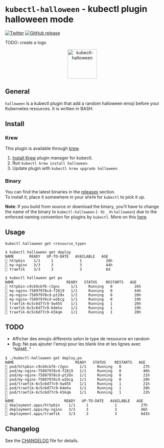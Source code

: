 # `kubectl-halloween` - kubectl plugin halloween mode

[![Twitter](https://img.shields.io/badge/twitter-@scraly-blue.svg)](http://twitter.com/scraly)
[![GitHub release](https://img.shields.io/github/release/scraly/kubectl-halloween.svg)](https://github.com/scraly/kubectl-halloween/releases)

TODO: create a logo
<p align="center">
    <img src="static/logo.png" alt="kubectl-halloween" width=96>
</p>

## General

`halloween` is a kubectl plugin that add a random halloween emoji before your Kubernetes resources.
It is written in BASH.

## Install

### Krew

This plugin is available through [krew](https://krew.dev).

1. [Install Krew](https://github.com/GoogleContainerTools/krew) plugin manager for kubectl.
2. Run `kubectl krew install halloween`.
3. Update plugin with `kubectl krew upgrade halloween`

### Binary

You can find the latest binaries in the [releases](https://github.com/scraly/kubectl-halloween/releases) section.  
To install it, place it somewhere in your `$PATH` for `kubectl` to pick it up.

**Note**: If you build from source or download the binary, you'll have to change the name of the binary to `kubectl-halloween` (`-` to `_` in `halloween`)
due to the enforced naming convention for plugins by `kubectl`. More on this [here](https://kubernetes.io/docs/tasks/extend-kubectl/kubectl-plugins/#naming-a-plugin).

## Usage

`kubectl halloween get <resource_type>`

```
$ kubectl halloween get deploy                                                                                                                        
NAME       READY   UP-TO-DATE   AVAILABLE   AGE
🧟 httpbin    1/1     1            1           26h
🧟 my-nginx   3/3     3            3           44h
🧟 traefik    3/3     3            3           6d
```

```
$ kubectl halloween get po  
NAME                        READY   STATUS    RESTARTS   AGE
🎃 httpbin-c9cb9cbf6-r2gnc     1/1     Running   0          26h
🎃 my-nginx-75897978cd-f28j9   1/1     Running   0          44h
🎃 my-nginx-75897978cd-pt2dx   1/1     Running   0          20h
🎃 my-nginx-75897978cd-w2bcg   1/1     Running   0          19h
🎃 traefik-6c5c6d77c9-5w455    1/1     Running   1          20h
🎃 traefik-6c5c6d77c9-64mtw    1/1     Running   1          19h
🎃 traefik-6c5c6d77c9-k5kqm    1/1     Running   1          20h
```

## TODO

* Afficher des emojis differents selon le type de ressource en random
* Bug: Ne pas ajouter l'emoji pour les blank line et les lignes avec "NAME.."

```
$ ./kubectl-halloween get deploy,po                                                                                                                      NAME                            READY   STATUS    RESTARTS   AGE
🎃 pod/httpbin-c9cb9cbf6-r2gnc     1/1     Running   0          27h
🎃 pod/my-nginx-75897978cd-f28j9   1/1     Running   0          46h
🎃 pod/my-nginx-75897978cd-pt2dx   1/1     Running   0          21h
🎃 pod/my-nginx-75897978cd-w2bcg   1/1     Running   0          20h
🎃 pod/traefik-6c5c6d77c9-5w455    1/1     Running   1          21h
🎃 pod/traefik-6c5c6d77c9-64mtw    1/1     Running   1          20h
🎃 pod/traefik-6c5c6d77c9-k5kqm    1/1     Running   1          22h
🎃
NAME                       READY   UP-TO-DATE   AVAILABLE   AGE
🎃 deployment.apps/httpbin    1/1     1            1           27h
🎃 deployment.apps/my-nginx   3/3     3            3           46h
🎃 deployment.apps/traefik    3/3     3            3           6d1h
```

## Changelog

See the [CHANGELOG](CHANGELOG.md) file for details.